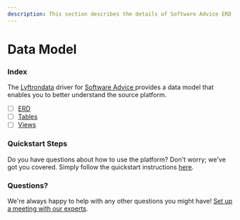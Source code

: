 ```yaml
---
description: This section describes the details of Software Advice ERD, Tables, and Views.
---
```


# Data Model

### Index

The  [Lyftrondata](https://www.lyftrondata.com/) driver for [Software Advice](https://www.lyftrondata.com/integration/software-advice/)[ ](https://www.lyftrondata.com/integration/software-advice/)provides a data model that enables you to better understand the source platform.

* [ ] [ERD](../../../marketing-analytics/software-advice/data-model/erd.md)
* [ ] [Tables](../../../marketing-analytics/software-advice/data-model/tables.md)
* [ ] [Views](../../../marketing-analytics/software-advice/data-model/views.md)

### Quickstart Steps

Do you have questions about how to use the platform? Don't worry; we've got you covered. Simply follow the quickstart instructions [here](../../../../quickstart-steps.md).

### Questions? <a href="#questions" id="questions"></a>

We're always happy to help with any other questions you might have! [Set up a meeting with our experts](https://www.lyftrondata.com/book-a-meeting/).

